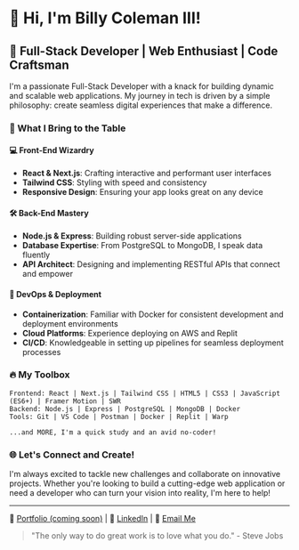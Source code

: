 # 👋 Hi, I'm Billy Coleman III!

## 🚀 Full-Stack Developer | Web Enthusiast | Code Craftsman

I'm a passionate Full-Stack Developer with a knack for building dynamic and scalable web applications. My journey in tech is driven by a simple philosophy: create seamless digital experiences that make a difference.

### 🌟 What I Bring to the Table

#### 💻 Front-End Wizardry
- **React & Next.js**: Crafting interactive and performant user interfaces
- **Tailwind CSS**: Styling with speed and consistency
- **Responsive Design**: Ensuring your app looks great on any device

#### 🛠 Back-End Mastery
- **Node.js & Express**: Building robust server-side applications
- **Database Expertise**: From PostgreSQL to MongoDB, I speak data fluently
- **API Architect**: Designing and implementing RESTful APIs that connect and empower

#### 🚀 DevOps & Deployment

- **Containerization**: Familiar with Docker for consistent development and deployment environments
- **Cloud Platforms**: Experience deploying on AWS and Replit
- **CI/CD**: Knowledgeable in setting up pipelines for seamless deployment processes

### 🔥 My Toolbox

```
Frontend: React | Next.js | Tailwind CSS | HTML5 | CSS3 | JavaScript (ES6+) | Framer Motion | SWR
Backend: Node.js | Express | PostgreSQL | MongoDB | Docker
Tools: Git | VS Code | Postman | Docker | Replit | Warp

...and MORE, I'm a quick study and an avid no-coder!
```

### 🌐 Let's Connect and Create!

I'm always excited to tackle new challenges and collaborate on innovative projects. Whether you're looking to build a cutting-edge web application or need a developer who can turn your vision into reality, I'm here to help!

---

💼 [Portfolio (coming soon)](#)  | 💼 [LinkedIn](https://linkedin.com/in/prodbybuddha) | 📧 [Email Me](mailto:prodbybuddha@icloud.com)

> "The only way to do great work is to love what you do." - Steve Jobs

<!---
ProdByBuddha/ProdByBuddha is a ✨ special ✨ repository because its `README.md` (this file) appears on your GitHub profile.
You can click the Preview link to take a look at your changes.
--->
